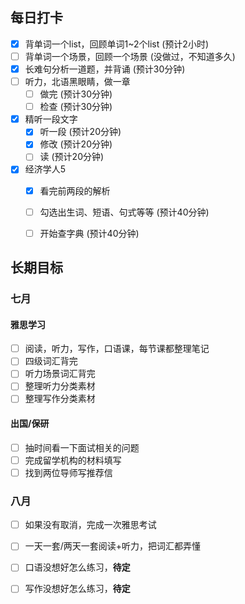## 每日打卡

- [x] 背单词一个list，回顾单词1~2个list	(预计2小时)
- [ ] 背单词一个场景，回顾一个场景	     (没做过，不知道多久)
- [x] 长难句分析一道题，并背诵                 (预计30分钟)
- [ ] 听力，北语黑眼睛，做一章
  - [ ] 做完			(预计30分钟)
  - [ ] 检查    		(预计30分钟)
- [x] 精听一段文字
  - [x] 听一段		(预计20分钟)
  - [x] 修改    		(预计20分钟)
  - [ ] 读        		(预计20分钟)
- [x] 经济学人5
  - [x] 看完前两段的解析
  - [ ] 勾选出生词、短语、句式等等              (预计40分钟)
  - [ ] 开始查字典                                            (预计40分钟)





## 长期目标

### 七月

#### 雅思学习

- [ ] 阅读，听力，写作，口语课，每节课都整理笔记
- [ ] 四级词汇背完
- [ ] 听力场景词汇背完
- [ ] 整理听力分类素材
- [ ] 整理写作分类素材

#### 出国/保研

- [ ] 抽时间看一下面试相关的问题
- [ ] 完成留学机构的材料填写
- [ ] 找到两位导师写推荐信

### 八月

- [ ] 如果没有取消，完成一次雅思考试
- [ ] 一天一套/两天一套阅读+听力，把词汇都弄懂
- [ ] 口语没想好怎么练习，**待定**
- [ ] 写作没想好怎么练习，**待定**

